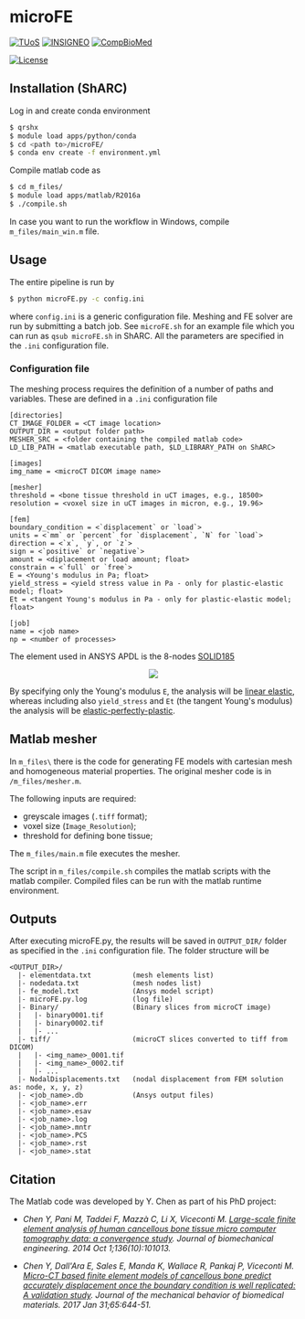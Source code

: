 # microFE

[![TUoS](https://img.shields.io/badge/-The%20University%20of%20Sheffield-blue.svg?colorA=ffffff&colorB=009fe3&logo=data%3Aimage%2Fpng%3Bbase64%2CiVBORw0KGgoAAAANSUhEUgAAAA4AAAAOCAMAAAAolt3jAAABsFBMVEUAAABmZplVVYBLPHheUYZJPXlSR3pCOnNgWIdoYI9FPnVMQXc0JGM0KmhEOXI0MW8xMW2Ph6yYkrOWj6%2BOiayinLqWkbIcWJkdWJezrsW2sciclrWmoL0cWpkbXJuCfqQVba4Vba2tqsKBgKWXkbGgm7ioo7%2Bln7umobyppcClob0RdrgSd7ikoLuXkbEeeKwieqmYkrKkn7sAneAAn%2BMBnN8Dn%2BIEj9IEkNQEoOMFi88GicwHnuAInuAVaqkVgrEWa6sWiskYj84ek88mk8wmqOInqOIqhrA4qd45qd87kaA8q988q%2BA9qN0%2Fk51Aqd1CqdxCqd1JnqtNnc9OnKVPnItSmsZUmqZVlsFVnYZVns1bst9ds99ftN9isNtitN9joa1msdtnveZqoaRqrNZqvuZsrdZvk2lylWR0nKZ2oJx%2BfKOBf6WEn5eGr3iIr3eduNWfmbifmrifudWim6mjnKmloLymrz2psTuuqb6uqsOwq8C0taG2tqS4tqy4tra6uTC6ui6%2FsCK%2FsCPBvdHDv9LFwtfGwtjOy9rPzdvUlaHmkpb%2B%2FPz%2B%2Fv7%2F%2FPz%2F%2F%2F9OZpcfAAAAM3RSTlMABQYRExUZHyAgJS8xMTFTVFleZmiJkpOTmp2oqba9wsTFxcfO0dPX3OLj5%2Bf19v39%2Fv4kncL4AAAAvElEQVR4AWNgYBIQV9Q20NdRkOBnZGBg4DExTQ9taIzMMDbhA3PdzMqbmyosXaHc4kCvvHy%2FgAIINzElvL%2B%2FvzcoLQ7E5bX1TOhq624P8bDhBnLZTEwye%2Fr7%2BpNNTFgYgMApJreuprY%2BK94RyOGSlEv19XZx9vFPkpViZ1BRZ7WKdq%2Bsto%2B1ZtZQYhAp1FS2iCopDTaX1yoSZmDgkNHrsAuLcOjUleZkAAGxqtbsnJYyUQYoEFIzMlQVBLEA%2FZgsl9iPrB4AAAAASUVORK5CYII%3D)](https://www.sheffield.ac.uk)
[![INSIGNEO](https://img.shields.io/badge/-INSIGNEO-red.svg?colorA=ffffff&colorB=cf2020&logo=data%3Aimage%2Fpng%3Bbase64%2CiVBORw0KGgoAAAANSUhEUgAAAA4AAAAOCAMAAAAolt3jAAABC1BMVEUAAAD%2FAAC%2FAADMGhrRFxfSHh7VHBzJGxvTISHKICDMHx%2FOHR3RJCTTIyPOISHPICDMHR3NIyPNICDRISHQHx%2FQHx%2FOHx%2FQISHOICDQICDQHx%2FOHx%2FPISHQISHQICDOICDQISHOICDQICDPISHPICDQISHPICDPICDOHx%2FPISHPISHQISHPICDPISHPISHQICDOICDOICDPHx%2FPICDPICDOICDPICDPICDPICDPHx%2FPICDPICDQICDPICDPHx%2FQISHOICDPICDPICDPICDPICDPHx%2FMISHOICDPICDQICDPICDPISHPHx%2FPICDPICDPICDPICDPICDPICDOICDPHx%2FPICDPICDPICDPICDi8V76AAAAWHRSTlMAAgQKCxESExcYGRocHR8gIyRITVFSU1ZYYWJjZGZnaWxucXV5fH%2BAg4SFjI%2BUlZeYqKuusbK2ubrDxcbHycvMzdHU2Nrb4uLl5%2Bnq6%2Bzt7u%2F09vf7%2FP3%2B%2FHERCQAAAKVJREFUeAEdx%2BVCg2AAhtHHAANDMQRD7ECwO7DDjViM7b3%2FK9n4zr9Dxdk6jjc4s02si46kK7tMLGDuW%2Fq%2FvdxZlt5shh7VWhsGTqWvTVYll0q4PjMyy7VuYHQ7nIL98oVMAey183sI9EtNPpzXfz7BV8aHIpi%2Fe3ch1iuHysYxnFxHTDf1bD7xpMKBxa6Kk6WVKFXPY8BLZTQWMMYOHvK%2FZHcS6AOapR0V%2FpSSVQAAAABJRU5ErkJggg%3D%3D)](https://insigneo.org/)
[![CompBioMed](https://img.shields.io/badge/-CompBioMed-yellow.svg?colorA=grey&colorB=f4b540&logo=data%3Aimage%2Fpng%3Bbase64%2CiVBORw0KGgoAAAANSUhEUgAAAAoAAAAQCAMAAAAYoR5yAAAA81BMVEUAAAD%2F%2F%2F%2Bqqqr%2F%2F8z%2FzLP%2FyKT%2F1ar%2F4KP%2F9dj%2F5L%2Fm1bP%2F3bv%2Fx4Dw4eHbzJn%2F26%2F52Zn%2FzobQypT%2F6LveyLH%2FyID63d3%2F05P%2Fx3nt19fZzbT%2Fv2Dx0sHk0NDPtX7%2Fxln207D53abEr3f8vFjx1Jz%2FxWP%2FvmL%2FwWT%2Fw0f8vk7t0aj12aLBsnzz0qbTvZritmTAq3vWtF6%2FrIHHr4rJsor6vGPYu3vCsIft17rewJLCq3nw267KtYn%2Fv1vKtJL%2FvFPzz5v547H536P9uE%2FLrG7LsnHGsHbyvmXexIzWq130qkP3y3%2F8tUr3yYD6s0T8sz78tETsoiaWAAAAUXRSTlMAAgMFCg4YGRocHh4gIiMjKCorLS4uNDQ3OT1ISkxPUFFTVldYXV5eYWJkZWdnaGlqamttbW9wcXN1dnh5e35%2Bf3%2BAgYSFio6Sl5ydn6GkqK2fR9KlAAAAd0lEQVQI1zXGRQKCABRAwWdhY3d3t9iJ3d7%2FNC74zmo4H%2FH4AGBxoWIzetKUnDFu321c2vtUrdLx0y5j8oj9u3sPzFL9Ps9K86%2FmSho5FK77sgmglGKamLUA6gH6rkzHDzTcBDfe6BJYO6A4DKdDFmpOQG2PuskfKZ4MqTH%2F64gAAAAASUVORK5CYII%3D)](http://www.compbiomed.eu/)

[![License](https://img.shields.io/badge/License-Apache%202.0-blue.svg)](https://opensource.org/licenses/Apache-2.0)

## Installation (ShARC)

Log in and create conda environment

```bash
$ qrshx
$ module load apps/python/conda
$ cd <path to>/microFE/
$ conda env create -f environment.yml
```

Compile matlab code as

```bash
$ cd m_files/
$ module load apps/matlab/R2016a
$ ./compile.sh
```

In case you want to run the workflow in Windows, compile `m_files/main_win.m` file.

## Usage

The entire pipeline is run by

```bash
$ python microFE.py -c config.ini
```

where `config.ini` is a generic configuration file. Meshing and FE solver are run by submitting a batch job. See `microFE.sh` for an example file which you can run as `qsub microFE.sh` in ShARC. All the parameters are specified in the `.ini` configuration file.

### Configuration file

The meshing process requires the definition of a number of paths and variables. These are defined in a `.ini` configuration file

```
[directories]
CT_IMAGE_FOLDER = <CT image location>
OUTPUT_DIR = <output folder path>
MESHER_SRC = <folder containing the compiled matlab code>
LD_LIB_PATH = <matlab executable path, $LD_LIBRARY_PATH on ShARC>

[images]
img_name = <microCT DICOM image name>

[mesher]
threshold = <bone tissue threshold in uCT images, e.g., 18500>
resolution = <voxel size in uCT images in micron, e.g., 19.96>

[fem]
boundary_condition = <`displacement` or `load`>
units = <`mm` or `percent` for `displacement`, `N` for `load`>
direction = <`x`, `y`, or `z`>
sign = <`positive` or `negative`>
amount = <diplacement or load amount; float>
constrain = <`full` or `free`>
E = <Young's modulus in Pa; float>
yield_stress = <yield stress value in Pa - only for plastic-elastic model; float>
Et = <tangent Young's modulus in Pa - only for plastic-elastic model; float>

[job]
name = <job name>
np = <number of processes>
```
The element used in ANSYS APDL is the 8-nodes [SOLID185](https://www.sharcnet.ca/Software/Ansys/16.2.3/en-us/help/ans_elem/Hlp_E_SOLID185.html)
<div style="text-align:center"><img src ="https://www.sharcnet.ca/Software/Ansys/16.2.3/en-us/help/ans_elem/graphics/gELEM185-1.svg" /></div>

By specifying only the Young's modulus `E`, the analysis will be [linear elastic](https://www.sharcnet.ca/Software/Ansys/16.2.3/en-us/help/ans_mat/ann8sq39eldm.html#ELlinmatstressstrain), whereas including also `yield_stress` and `Et` (the tangent Young's modulus) the analysis will be [elastic-perfectly-plastic](https://www.sharcnet.ca/Software/Ansys/16.2.3/en-us/help/ans_mat/amp8sq21dldm.html#miso).

## Matlab mesher

In `m_files\` there is the code for generating FE models with cartesian mesh and homogeneous material properties. The original mesher code is in `/m_files/mesher.m`.

The following inputs are required:

- greyscale images (`.tiff` format);
- voxel size (`Image_Resolution`);
- threshold for defining bone tissue;

The `m_files/main.m` file executes the mesher.

The script in `m_files/compile.sh` compiles the matlab scripts with the matlab compiler. Compiled files can be run with the matlab runtime environment.

## Outputs

After executing microFE.py, the results will be saved in `OUTPUT_DIR/` folder as specified in the `.ini` configuration file. The folder structure will be

```
<OUTPUT_DIR>/
  |- elementdata.txt          (mesh elements list)
  |- nodedata.txt             (mesh nodes list)
  |- fe_model.txt             (Ansys model script)
  |- microFE.py.log           (log file)
  |- Binary/                  (Binary slices from microCT image)
  |   |- binary0001.tif
  |   |- binary0002.tif
  |   |- ...
  |- tiff/                    (microCT slices converted to tiff from DICOM)
  |   |- <img_name>_0001.tif
  |   |- <img_name>_0002.tif
  |   |- ...
  |- NodalDisplacements.txt   (nodal displacement from FEM solution as: node, x, y, z)
  |- <job_name>.db            (Ansys output files)
  |- <job_name>.err
  |- <job_name>.esav
  |- <job_name>.log
  |- <job_name>.mntr
  |- <job_name>.PCS
  |- <job_name>.rst
  |- <job_name>.stat
```

## Citation

The Matlab code was developed by Y. Chen as part of his PhD project:

- _Chen Y, Pani M, Taddei F, Mazzà C, Li X, Viceconti M. [Large-scale finite element analysis of human cancellous bone tissue micro computer tomography data: a convergence study](http://biomechanical.asmedigitalcollection.asme.org/article.aspx?articleid=1892759). Journal of biomechanical engineering. 2014 Oct 1;136(10):101013._

- _Chen Y, Dall'Ara E, Sales E, Manda K, Wallace R, Pankaj P, Viceconti M. [Micro-CT based finite element models of cancellous bone predict accurately displacement once the boundary condition is well replicated: A validation study](http://www.sciencedirect.com/science/article/pii/S1751616116303204). Journal of the mechanical behavior of biomedical materials. 2017 Jan 31;65:644-51._
